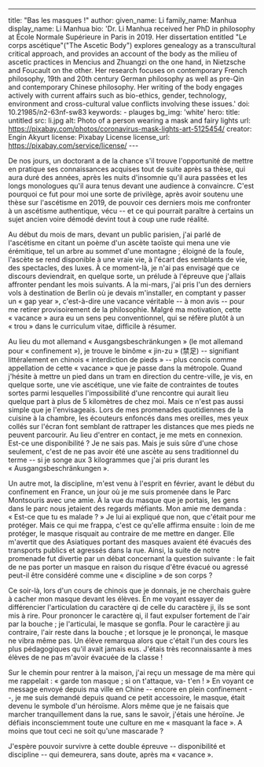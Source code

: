 ---
title: "Bas les masques !"
author:
    given_name: Li 
    family_name: Manhua
    display_name: Li Manhua
    bio: 'Dr. Li Manhua received her PhD in philosophy at École Normale Supérieure in Paris in 2019. Her dissertation entitled "Le corps ascétique"("The Ascetic Body") explores genealogy as a transcultural critical approach, and provides an account of the body as the milieu of ascetic practices in Mencius and Zhuangzi on the one hand, in Nietzsche and Foucault on the other. Her research focuses on contemporary French philosophy, 19th and 20th century German philosophy as well as pre-Qin and contemporary Chinese philosophy. Her writing of the body engages actively with current affairs such as bio-ethics, gender, technology, environment and cross-cultural value conflicts involving these issues.'
doi: 10.21985/n2-63nf-sw83
keywords:
    - plauges
bg_img: 'white'
hero:
    title: untitled
    src: li.jpg
    alt: Photo of a person wearing a mask and fairy lights
    url: https://pixabay.com/photos/coronavirus-mask-lights-art-5125454/
    creator: Engin Akyurt
    license: Pixabay License
    license_url: https://pixabay.com/service/license/
--- 

De nos jours, un doctorant a de la chance s'il trouve l'opportunité de mettre en pratique ses connaissances acquises tout de suite après sa thèse, qui aura duré des années, après les nuits d'insomnie qu'il aura passées et les longs monologues qu'il aura tenus devant une audience à convaincre. C'est pourquoi ce fut pour moi une sorte de privilège, après avoir soutenu une thèse sur l'ascétisme en 2019, de pouvoir ces derniers mois me confronter à un ascétisme authentique, vécu -- et ce qui pourrait paraître à certains un sujet ancien voire démodé devint tout à coup une rude réalité.

Au début du mois de mars, devant un public parisien, j'ai parlé de l'ascétisme en citant un poème d'un ascète taoïste qui mena une vie érémitique, tel un arbre au sommet d'une montagne ; éloigné de la foule, l'ascète se rend disponible à une vraie vie, à l'écart des semblants de vie, des spectacles, des luxes. À ce moment-là, je n'ai pas envisagé que ce discours deviendrait, en quelque sorte, un prélude à l'épreuve que j'allais affronter pendant les mois suivants. A la mi-mars, j'ai pris l'un des derniers vols à destination de Berlin où je devais m'installer, en comptant y passer un « gap year », c'est-à-dire une vacance véritable -- à mon avis -- pour me retirer provisoirement de la philosophie. Malgré ma motivation, cette « vacance » aura eu un sens peu conventionnel, qui se réfère plutôt à un « trou » dans le curriculum vitae, difficile à résumer.

Au lieu du mot allemand « Ausgangsbeschränkungen » (le mot allemand pour « confinement »), je trouve le binôme « jin-zu » (禁足) -- signifiant littéralement en chinois « interdiction de pieds » -- plus concis comme appellation de cette « vacance » que je passe dans la métropole. Quand j'hésite à mettre un pied dans un tram en direction du centre-ville, je vis, en quelque sorte, une vie ascétique, une vie faite de contraintes de toutes sortes parmi lesquelles l'impossibilité d'une rencontre qui aurait lieu quelque part à plus de 5 kilomètres de chez moi. Mais ce n'est pas aussi simple que je l'envisageais. Lors de mes promenades quotidiennes de la cuisine à la chambre, les écouteurs enfoncés dans mes oreilles, mes yeux collés sur l'écran font semblant de rattraper les distances que mes pieds ne peuvent parcourir. Au lieu d'entrer en contact, je me mets en connexion. Est-ce une disponibilité ? Je ne sais pas. Mais je suis sûre d'une chose seulement, c'est de ne pas avoir été une ascète au sens traditionnel du terme -- si je songe aux 3 kilogrammes que j'ai pris durant les « Ausgangsbeschränkungen ».

Un autre mot, la discipline, m'est venu à l'esprit en février, avant le début du confinement en France, un jour où je me suis promenée dans le Parc Montsouris avec une amie. À la vue du masque que je portais, les gens dans le parc nous jetaient des regards méfiants. Mon amie me demanda : « Est-ce que tu es malade ? » Je lui ai expliqué que non, que c'était pour me protéger. Mais ce qui me frappa, c'est ce qu'elle affirma ensuite : loin de me protéger, le masque risquait au contraire de me mettre en danger. Elle m'avertit que des Asiatiques portant des masques avaient été évacués des transports publics et agressés dans la rue. Ainsi, la suite de notre promenade fut divertie par un débat concernant la question suivante : le fait de ne pas porter un masque en raison du risque d'être évacué ou agressé peut-il être considéré comme une « discipline » de son corps ?

Ce soir-là, lors d'un cours de chinois que je donnais, je ne cherchais guère à cacher mon masque devant les élèves. En me voyant essayer de différencier l'articulation du caractère qi de celle du caractère ji, ils se sont mis à rire. Pour prononcer le caractère qi, il faut expulser fortement de l'air par la bouche ; je l'articulai, le masque se gonfla. Pour le caractère ji au contraire, l'air reste dans la bouche ; et lorsque je le prononçai, le masque ne vibra même pas. Un élève remarqua alors que c'était l'un des cours les plus pédagogiques qu'il avait jamais eus. J'étais très reconnaissante à mes élèves de ne pas m'avoir évacuée de la classe !

Sur le chemin pour rentrer à la maison, j'ai reçu un message de ma mère qui me rappelait : « garde ton masque ; si on t'attaque, va- t'en ! » En voyant ce message envoyé depuis ma ville en Chine -- encore en plein confinement --, je me suis demandé depuis quand ce petit accessoire, le masque, était devenu le symbole d'un héroïsme. Alors même que je ne faisais que marcher tranquillement dans la rue, sans le savoir, j'étais une héroïne. Je défiais inconsciemment toute une culture en me « masquant la face ». A moins que tout ceci ne soit qu'une mascarade ?

J'espère pouvoir survivre à cette double épreuve -- disponibilité et discipline -- qui demeurera, sans doute, après ma « vacance ».

